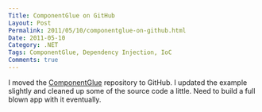 ```yaml
---
Title: ComponentGlue on GitHub
Layout: Post
Permalink: 2011/05/10/componentglue-on-github.html
Date: 2011-05-10
Category: .NET
Tags: ComponentGlue, Dependency Injection, IoC 
Comments: true
---
```


I moved the [ComponentGlue](https://github.com/smack0007/ComponentGlue) repository to GitHub. I updated the example slightly and cleaned up some of the source code a little. Need to build a full blown app with it eventually.
